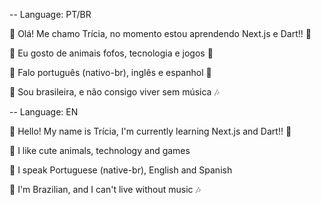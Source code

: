 -- Language: PT/BR

💌 Olá! Me chamo Trícia, no momento estou aprendendo Next.js e Dart!! 👾

💌 Eu gosto de animais fofos, tecnologia e jogos 🦭

💌 Falo português (nativo-br), inglês e espanhol 🧸

💌 Sou brasileira, e não consigo viver sem música 🎶



-- Language: EN

💌 Hello! My name is Trícia, I'm currently learning Next.js and Dart!! 👾

💌 I like cute animals, technology and games   

💌 I speak Portuguese (native-br), English and Spanish   

💌 I'm Brazilian, and I can't live without music 🎶
